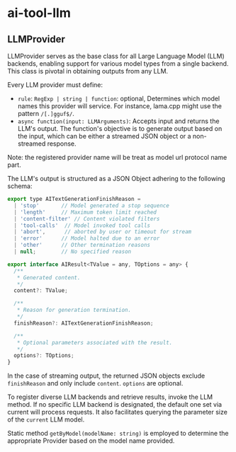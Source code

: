 # ai-tool-llm

## LLMProvider

LLMProvider serves as the base class for all Large Language Model (LLM) backends, enabling support for various model types from a single backend. This class is pivotal in obtaining outputs from any LLM.

Every LLM provider must define:

* `rule`: `RegExp | string | function`: optional, Determines which model names this provider will service. For instance, lama.cpp might use the pattern `/[.]gguf$/`.
* `async function(input: LLMArguments)`: Accepts input and returns the LLM's output. The function's objective is to generate output based on the input, which can be either a streamed JSON object or a non-streamed response.

Note: the registered provider name will be treat as model url protocol name part.

The LLM's output is structured as a JSON Object adhering to the following schema:

```js
export type AITextGenerationFinishReason =
  | 'stop'       // Model generated a stop sequence
  | 'length'     // Maximum token limit reached
  | 'content-filter' // Content violated filters
  | 'tool-calls'  // Model invoked tool calls
  | 'abort',      // aborted by user or timeout for stream
  | 'error'      // Model halted due to an error
  | 'other'      // Other termination reasons
  | null;        // No specified reason

export interface AIResult<TValue = any, TOptions = any> {
  /**
   * Generated content.
   */
  content?: TValue;

  /**
   * Reason for generation termination.
   */
  finishReason?: AITextGenerationFinishReason;

  /**
   * Optional parameters associated with the result.
   */
  options?: TOptions;
}
```

In the case of streaming output, the returned JSON objects exclude `finishReason` and only include `content`. `options` are optional.

To register diverse LLM backends and retrieve results, invoke the LLM method. If no specific LLM backend is designated, the default one set via current will process requests. It also facilitates querying the parameter size of the `current` LLM model.

Static method `getByModel(modelName: string)` is employed to determine the appropriate Provider based on the model name provided.
